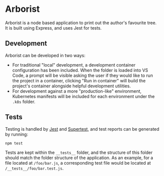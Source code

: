 # Arborist
Arborist is a node based application to print out the author's favourite tree.  It is built using Express, and uses Jest for tests.

## Development
Arborist can be developed in two ways:

- For traditional "local" development, a development container configuration has been included.  When the folder is loaded into VS Code, a prompt will be visible asking the user if they would like to run the project in a container, clicking "Run in container" will build the project's container alongside helpful development utilities.
- For development against a more "production-like" environment, Kubernetes manifests will be included for each environment under the `.k8s` folder.

## Tests
Testing is handled by [Jest](https://jestjs.io/) and [Supertest](https://github.com/ladjs/supertest), and test reports can be generated by running:
```
npm test
```

Tests are kept within the `__tests__` folder, and the structure of this folder should match the folder structure of the application.  As an example, for a file located at `/foo/bar.js`, a corresponding test file would be located at `/__tests__/foo/bar.test.js`.
